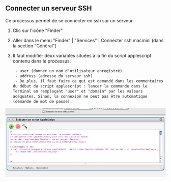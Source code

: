 ## Connecter un serveur SSH

Ce processus permet de se connecter en ssh sur un serveur.

1. Clic sur l'icône "Finder"
2. Aller dans le menu "Finder" | "Services" | Connecter ssh macmini (dans la section "Général")
3. Il faut modifier deux variables situées à la fin du script applescript contenu dans le processus:

        - user (donner un nom d'utilisateur enregistré)
        - address (adresse du serveur ssh)
        - De plus, il faut faire ce qui est demandé dans les commentaires du début du script applescript : lancer la commande dans le Terminal en remplaçant "user" et "domain" par les valeurs adéquates. Sinon, la connexion ne peut pas être automatique (demande de mot de passe).

![Aperçu](Connecter_SSH.workflow/Contents/QuickLook/Thumbnail.png "Preview")